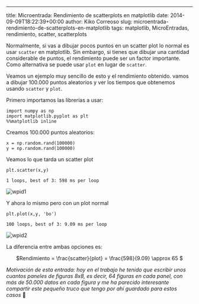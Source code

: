 ---
title: Microentrada: Rendimiento de scatterplots en matplotlib
date: 2014-09-09T18:22:39+00:00
author: Kiko Correoso
slug: microentrada-rendimiento-de-scatterplots-en-matplotlib
tags: matplotlib, MicroEntradas, rendimiento, scatter, scatterplots

Normalmente, si vas a dibujar pocos puntos en un scatter plot lo normal es usar `scatter` en matplotlib. Sin embargo, si tienes que dibujar una cantidad considerable de puntos, el rendimiento puede ser un factor importante. Como alternativa se puede usar `plot` en lugar de `scatter`.

Veamos un ejemplo muy sencillo de esto y el rendimiento obtenido. vamos a dibujar 100.000 puntos aleatorios y ver los tiempos que obtenemos usando `scatter` y `plot`.

Primero importamos las librerías a usar:

<pre class="language-python"><code class="language-python">import numpy as np
import matplotlib.pyplot as plt
%%matplotlib inline
</code></pre>

Creamos 100.000 puntos aleatorios:

<pre class="language-python"><code class="language-python">x = np.random.rand(100000)
y = np.random.rand(100000)
</code></pre>

Veamos lo que tarda un scatter plot

<pre class="language-python"><code class="language-python">plt.scatter(x,y)
</code></pre>

    1 loops, best of 3: 598 ms per loop

![wpid1](https://pybonacci.org/images/2014/09/wpid-Microentrada_Rendimiento_de_scatterplots_en_matplotlib1.png)

Y ahora lo mismo pero con un plot normal

<pre class="language-python"><code class="language-python">plt.plot(x,y, 'bo')
</code></pre>

    100 loops, best of 3: 9.09 ms per loop

![wpid2](https://pybonacci.org/images/2014/09/wpid-Microentrada_Rendimiento_de_scatterplots_en_matplotlib2.png)

La diferencia entre ambas opciones es:

<center>
  $Rendimiento = \frac{scatter}{plot} = \frac{598}{9.09} \approx 65 $
</center>

_Motivación de esta entrada: hoy en el trabajo he tenido que escribir unos cuantos paneles de figuras 8x8, es decir, 64 figuras en cada panel, con más de 50.000 datos en cada figura y me ha parecido interesante compartir este pequeño truco que tengo por ahí guardado para estos casos_ 🙂
